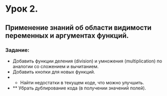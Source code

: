 # Урок 2.
## Применение знаний об области видимости переменных и аргументах функций.

### Задание:
- Добавить функции деления (division) и умножения (multiplication) по аналогии со сложением и вычитанием.
- Добавить кнопки для новых функций.
- * Найти недостатки в текущем коде, что можно улучшить. 
- ** Убрать дублирование кода (в получении значений полей). 